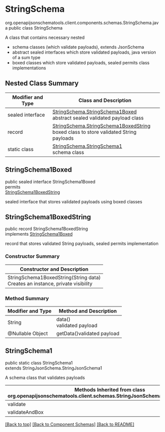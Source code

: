 # StringSchema
org.openapijsonschematools.client.components.schemas.StringSchema.java
public class StringSchema<br>

A class that contains necessary nested
- schema classes (which validate payloads), extends JsonSchema
- abstract sealed interfaces which store validated payloads, java version of a sum type
- boxed classes which store validated payloads, sealed permits class implementations

## Nested Class Summary
| Modifier and Type | Class and Description |
| ----------------- | ---------------------- |
| sealed interface | [StringSchema.StringSchema1Boxed](#stringschema1boxed)<br> abstract sealed validated payload class |
| record | [StringSchema.StringSchema1BoxedString](#stringschema1boxedstring)<br> boxed class to store validated String payloads |
| static class | [StringSchema.StringSchema1](#stringschema1)<br> schema class |

## StringSchema1Boxed
public sealed interface StringSchema1Boxed<br>
permits<br>
[StringSchema1BoxedString](#stringschema1boxedstring)

sealed interface that stores validated payloads using boxed classes

## StringSchema1BoxedString
public record StringSchema1BoxedString<br>
implements [StringSchema1Boxed](#stringschema1boxed)

record that stores validated String payloads, sealed permits implementation

### Constructor Summary
| Constructor and Description |
| --------------------------- |
| StringSchema1BoxedString(String data)<br>Creates an instance, private visibility |

### Method Summary
| Modifier and Type | Method and Description |
| ----------------- | ---------------------- |
| String | data()<br>validated payload |
| @Nullable Object | getData()validated payload |

## StringSchema1
public static class StringSchema1<br>
extends StringJsonSchema.StringJsonSchema1

A schema class that validates payloads

| Methods Inherited from class org.openapijsonschematools.client.schemas.StringJsonSchema.StringJsonSchema1 |
| ------------------------------------------------------------------ |
| validate                                                           |
| validateAndBox                                                     |

[[Back to top]](#top) [[Back to Component Schemas]](../../../README.md#Component-Schemas) [[Back to README]](../../../README.md)
